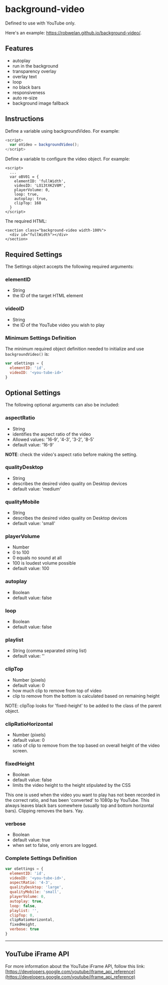 # background-video
Defined to use with YouTube only.

Here's an example: <a href="https://robwelan.github.io/background-video/" target="_blank">https://robwelan.github.io/background-video/</a>.

## Features
* autoplay
* run in the background
* transparency overlay
* overlay text
* loop
* no black bars
* responsiveness
* auto re-size
* background image fallback

## Instructions
Define a variable using backgroundVideo. For example:  
```javascript
<script>
  var oVideo = backgroundVideo();
</script>
```

Define a variable to configure the video object. For example:
```
<script>
  ...
  var oBV01 = {
    elementID: 'fullWidth',
    videoID: 'LO13tXK2V8M',
    playerVolume: 0,
    loop: true,
    autoplay: true,
    clipTop: 168
  }
</script>
```

The required HTML:
```
<section class="background-video width-100%">
  <div id="fullWidth"></div>
</section>
```

## Required Settings
The Settings object accepts the following required arguments:  
### elementID
* String
* the ID of the target HTML element
  
### videoID
* String
* the ID of the YouTube video you wish to play
  
### Minimum Settings Definition
The minimum required object definition needed to initialize and use `backgroundVideo()` is:
```javascript
var oSettings = {
  elementID: 'id',
  videoID: '<you-tube-id>'
}
```
  
## Optional Settings
The following optional arguments can also be included:
### aspectRatio
* String
* identifies the aspect ratio of the video  
* Allowed values: '16-9', '4-3', '3-2', '8-5'  
* default value: '16-9'  

**NOTE**: check the video's aspect ratio before making the setting.
### qualityDesktop
* String
* describes the desired video quality on Desktop devices
* default value: 'medium'

### qualityMobile
* String
* describes the desired video quality on Desktop devices
* default value: 'small'
  
### playerVolume
* Number
* 0 to 100
* 0 equals no sound at all
* 100 is loudest volume possible
* default value: 100

### autoplay
* Boolean
* default value: false

### loop
* Boolean
* default value: false

### playlist
* String (comma separated string list)
* default value: ''

### clipTop
* Number (pixels)
* default value: 0
* how much clip to remove from top of video
* clip to remove from the bottom is calculated based on remaining height

NOTE: clipTop looks for 'fixed-height' to be added to the class of the parent object.

### clipRatioHorizontal
* Number (pixels)
* default value: 0
* ratio of clip to remove from the top based on overall height of the video screen.

### fixedHeight
* Boolean
* default value: false
* limits the video height to the height stipulated by the CSS

This one is used when the video you want to play has not been recorded in the correct ratio, and has been 'converted' to 1080p by YouTube. This always leaves black bars somewhere (usually top and bottom horizontal bars). Clipping removes the bars. Yay.

### verbose
* Boolean
* default value: true
* when set to false, only errors are logged.

### Complete Settings Definition
```javascript
var oSettings = {
  elementID: 'id',
  videoID: '<you-tube-id>',
  aspectRatio: '4-3',
  qualityDesktop: 'large',
  qualityMobile: 'small',
  playerVolume: 0,
  autoplay: true,
  loop: false,
  playlist: '',
  clipTop: 0,
  clipRatioHorizontal,
  fixedHeight,
  verbose: true
}
```

---

## YouTube iFrame API
For more information about the YouTube iFrame API, follow this link: [https://developers.google.com/youtube/iframe_api_reference](https://developers.google.com/youtube/iframe_api_reference)